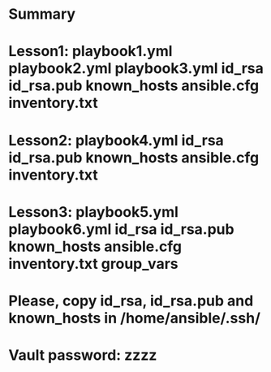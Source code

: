 # Summary
#
# Lesson1: playbook1.yml playbook2.yml playbook3.yml id_rsa id_rsa.pub known_hosts ansible.cfg inventory.txt
# Lesson2: playbook4.yml id_rsa id_rsa.pub known_hosts ansible.cfg inventory.txt
# Lesson3: playbook5.yml playbook6.yml id_rsa id_rsa.pub known_hosts ansible.cfg inventory.txt group_vars
#
# Please, copy id_rsa, id_rsa.pub and known_hosts in /home/ansible/.ssh/
# Vault password: zzzz